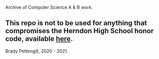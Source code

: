 Archive of Computer Science A & B work.

This repo is not to be used for anything that compromises the Herndon High School honor code, available [here](https://herndonhs.fcps.edu/node/2131).
--------
Brady Pettengill, 2020 - 2021.